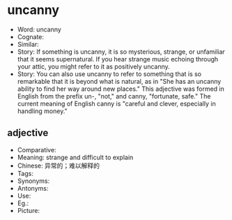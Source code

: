 # uncanny

- Word: uncanny
- Cognate: 
- Similar: 
- Story: If something is uncanny, it is so mysterious, strange, or unfamiliar that it seems supernatural. If you hear strange music echoing through your attic, you might refer to it as positively uncanny.
- Story: You can also use uncanny to refer to something that is so remarkable that it is beyond what is natural, as in "She has an uncanny ability to find her way around new places." This adjective was formed in English from the prefix un-, "not," and canny, "fortunate, safe." The current meaning of English canny is "careful and clever, especially in handling money."

## adjective

- Comparative: 
- Meaning: strange and difficult to explain
- Chinese: 异常的；难以解释的
- Tags: 
- Synonyms: 
- Antonyms: 
- Use: 
- Eg.: 
- Picture: 


